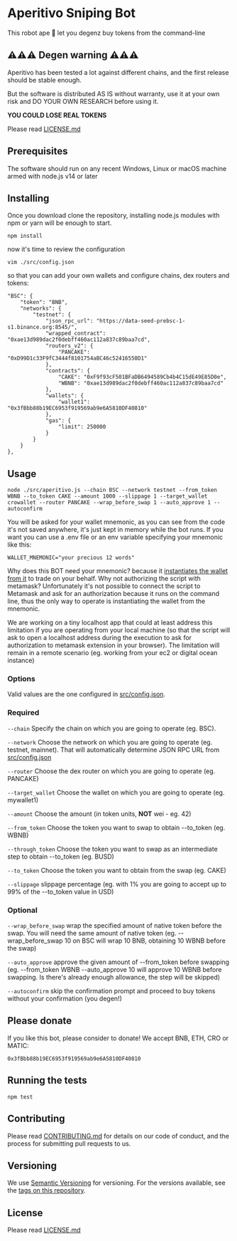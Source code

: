 # Aperitivo Sniping Bot

This robot ape 🦍 let you degenz buy tokens from the command-line

## ⚠️⚠️⚠️ Degen warning ⚠️⚠️⚠️

Aperitivo has been tested a lot against different chains, and the first release should be stable enough.

But the software is distributed AS IS without warranty, use it at your own risk and DO YOUR OWN RESEARCH before using it.

**YOU COULD LOSE REAL TOKENS**

Please read [LICENSE.md](LICENSE.md)

## Prerequisites

The software should run on any recent Windows, Linux or macOS machine armed with node.js v14 or later

## Installing

Once you download clone the repository, installing node.js modules with npm or yarn will be enough to start.

    npm install

now it's time to review the configuration

    vim ./src/config.json
so that you can add your own wallets and configure chains, dex routers and tokens:

    "BSC": {
        "token": "BNB",
        "networks": {
            "testnet": {
                "json_rpc_url": "https://data-seed-prebsc-1-s1.binance.org:8545/",
                "wrapped_contract": "0xae13d989dac2f0debff460ac112a837c89baa7cd",
                "routers_v2": {
                    "PANCAKE": "0xD99D1c33F9fC3444f8101754aBC46c52416550D1"
                },
                "contracts": {
                    "CAKE": "0xF9f93cF501BFaDB6494589Cb4b4C15dE49E85D0e",
                    "WBNB": "0xae13d989dac2f0debff460ac112a837c89baa7cd"
                },
                "wallets": {
                    "wallet1": "0x3fBbb88b19EC6953f919569ab9e6A5810DF40810"
                },
                "gas": {
                    "limit": 250000
                }
            }
        }  
    },

## Usage
    node ./src/aperitivo.js --chain BSC --network testnet --from_token WBNB --to_token CAKE --amount 1000 --slippage 1 --target_wallet crowallet --router PANCAKE --wrap_before_swap 1 --auto_approve 1 --autoconfirm

You will be asked for your wallet mnemonic, as you can see from the code it's not saved anywhere, it's just kept in memory while the bot runs. If you want you can use a .env file or an env variable specifying your mnemonic like this:

    WALLET_MNEMONIC="your precious 12 words"

Why does this BOT need your mnemonic? because it [instantiates the wallet from it](https://github.com/deficient-apes/aperitivo-sniping-bot/blob/main/src/init.js#L17) to trade on your behalf. Why not authorizing the script with metamask? Unfortunately it's not possible to connect the script to Metamask and ask for an authorization because it runs on the command line, thus the only way to operate is instantiating the wallet from the mnemonic.

We are working on a tiny localhost app that could at least address this limitation if you are operating from your local machine (so that the script will ask to open a localhost address during the execution to ask for authorization to metamask extension in your browser). The limitation will remain in a remote scenario (eg. working from your ec2 or digital ocean instance)

### Options
Valid values are the one configured in [src/config.json](src/config.json).

### Required

  `--chain` Specify the chain on which you are going to operate (eg. BSC).

  `--network` Choose the network on which you are going to operate (eg. testnet, mainnet). That will automatically determine JSON RPC URL from [src/config.json](src/config.json)

  `--router` Choose the dex router on which you are going to operate (eg. PANCAKE)

  `--target_wallet` Choose the wallet on which you are going to operate (eg. mywallet1)

  `--amount` Choose the amount (in token units, **NOT** wei - eg. 42)

  `--from_token` Choose the token you want to swap to obtain --to_token (eg. WBNB)

  `--through_token` Choose the token you want to swap as an intermediate step to obtain --to_token (eg. BUSD)

  `--to_token` Choose the token you want to obtain from the swap (eg. CAKE)

  `--slippage` slippage percentage (eg. with 1% you are going to accept up to 99% of the --to_token value in USD)

### Optional

  `--wrap_before_swap` wrap the specified amount of native token before the swap. You will need the same amount of native token (eg. --wrap_before_swap 10 on BSC will wrap 10 BNB, obtaining 10 WBNB before the swap)

  `--auto_approve` approve the given amount of --from_token before swapping (eg. --from_token WBNB --auto_approve 10 will approve 10 WBNB before swapping. Is there's already enough allowance, the step will be skipped)

  `--autoconfirm` skip the confirmation prompt and proceed to buy tokens without your confirmation (you degen!)

## Please donate
If you like this bot, please consider to donate! We accept BNB, ETH, CRO or MATIC:

    0x3fBbb88b19EC6953f919569ab9e6A5810DF40810

## Running the tests
    npm test

## Contributing

Please read [CONTRIBUTING.md](CONTRIBUTING.md) for details on our code
of conduct, and the process for submitting pull requests to us.

## Versioning

We use [Semantic Versioning](http://semver.org/) for versioning. For the versions
available, see the [tags on this
repository](https://github.com/deficient-apes/aperitivo-sniping-bot/tags).

## License

Please read [LICENSE.md](LICENSE.md)
